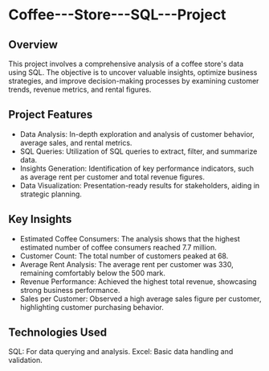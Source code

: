 # Coffee---Store---SQL---Project

## Overview
This project involves a comprehensive analysis of a coffee store's data using SQL. The objective is to uncover valuable insights, optimize business strategies, and improve decision-making processes by examining customer trends, revenue metrics, and rental figures.

## Project Features
 - Data Analysis: In-depth exploration and analysis of customer behavior, average sales, and rental metrics.
 - SQL Queries: Utilization of SQL queries to extract, filter, and summarize data.
 -  Insights Generation: Identification of key performance indicators, such as average rent per customer and total revenue figures.
 -  Data Visualization: Presentation-ready results for stakeholders, aiding in strategic planning.

## Key Insights

 - Estimated Coffee Consumers: The analysis shows that the highest estimated number of coffee consumers reached 7.7 million.
 - Customer Count: The total number of customers peaked at 68.
 - Average Rent Analysis: The average rent per customer was 330, remaining comfortably below the 500 mark.
 - Revenue Performance: Achieved the highest total revenue, showcasing strong business performance.
 - Sales per Customer: Observed a high average sales figure per customer, highlighting customer purchasing behavior.

## Technologies Used

SQL: For data querying and analysis.
Excel: Basic data handling and validation.
